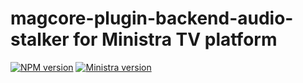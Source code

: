 # magcore-plugin-backend-audio-stalker for Ministra TV platform

[![NPM version](https://img.shields.io/npm/v/magcore-plugin-backend-audio-stalker.svg?style=flat-square)](https://www.npmjs.com/package/magcore-plugin-backend-audio-stalker)
[![Ministra version](https://img.shields.io/badge/Ministra-5.6.0-%23532560.svg?style=flat-square)](https://ministra.com)
